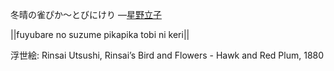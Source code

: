 冬晴の雀ぴか～とびにけり
—[星野立子](https://ja.wikipedia.org/wiki/星野立子)

||fuyubare no suzume pikapika tobi ni keri||

浮世絵: Rinsai Utsushi, Rinsai’s Bird and Flowers - Hawk and Red Plum, 1880